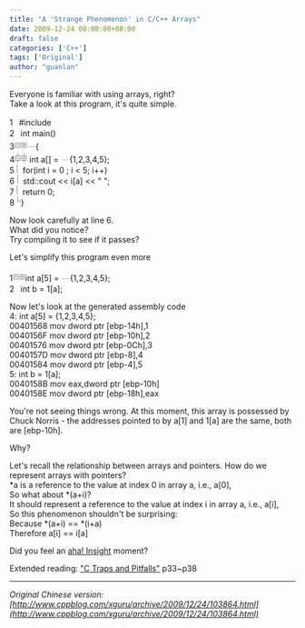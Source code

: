 ```yaml
---
title: "A 'Strange Phenomenon' in C/C++ Arrays"
date: 2009-12-24 00:00:00+08:00
draft: false
categories: ['C++']
tags: ['Original']
author: "guanlan"
---
```


Everyone is familiar with using arrays, right?  
Take a look at this program, it's quite simple.  

1![](/img/None.gif)#include<iostream>  
2![](/img/None.gif)int main()  
3![](/img/ExpandedBlockStart.gif)![](/img/ContractedBlock.gif)![](/img/dot.gif){  
4![](/img/ExpandedSubBlockStart.gif)![](/img/ContractedSubBlock.gif) int a[] = ![](/img/dot.gif){1,2,3,4,5};  
5![](/img/InBlock.gif) for(int i = 0 ; i < 5; i++)  
6![](/img/InBlock.gif) std::cout << i[a] << " ";  
7![](/img/InBlock.gif) return 0;  
8![](/img/ExpandedBlockEnd.gif)}

  
Now look carefully at line 6.  
What did you notice?  
Try compiling it to see if it passes?   
  
  
Let's simplify this program even more  

1![](/img/ExpandedBlockStart.gif)![](/img/ContractedBlock.gif)int a[5] = ![](/img/dot.gif){1,2,3,4,5};  
2![](/img/None.gif)int b = 1[a];

  
Now let's look at the generated assembly code  
4: int a[5] = {1,2,3,4,5};  
00401568 mov dword ptr [ebp-14h],1  
0040156F mov dword ptr [ebp-10h],2  
00401576 mov dword ptr [ebp-0Ch],3  
0040157D mov dword ptr [ebp-8],4  
00401584 mov dword ptr [ebp-4],5  
5: int b = 1[a];  
0040158B mov eax,dword ptr [ebp-10h]  
0040158E mov dword ptr [ebp-18h],eax  
  
You're not seeing things wrong. At this moment, this array is possessed by Chuck Norris - the addresses pointed to by a[1] and 1[a] are the same, both are [ebp-10h].  
  
Why?  
  
Let's recall the relationship between arrays and pointers. How do we represent arrays with pointers?  
*a is a reference to the value at index 0 in array a, i.e., a[0],  
So what about *(a+i)?  
It should represent a reference to the value at index i in array a, i.e., a[i],  
So this phenomenon shouldn't be surprising:  
Because *(a+i) == *(i+a)  
Therefore a[i] == i[a]  
  
Did you feel an [aha! Insight](http://www.verycd.com/topics/2774740/) moment?  
  
Extended reading: ["C Traps and Pitfalls"](http://www.verycd.com/topics/2774317/) p33~p38  
  
  
  
  



---

*Original Chinese version: [http://www.cppblog.com/xguru/archive/2009/12/24/103864.html](http://www.cppblog.com/xguru/archive/2009/12/24/103864.html)*
